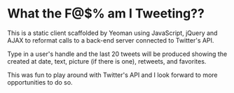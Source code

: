 # What the F@$% am I Tweeting??

This is a static client scaffolded by Yeoman using JavaScript, jQuery and AJAX to reformat calls to a back-end server connected to Twitter's API.

Type in a user's handle and the last 20 tweets will be produced showing the created at date, text, picture (if there is one), retweets, and favorites.

This was fun to play around with Twitter's API and I look forward to more opportunities to do so.
